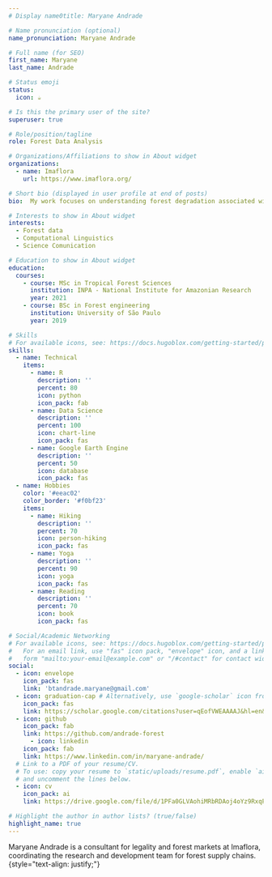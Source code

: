 ```yaml
---
# Display name0title: Maryane Andrade

# Name pronunciation (optional)
name_pronunciation: Maryane Andrade

# Full name (for SEO)
first_name: Maryane
last_name: Andrade

# Status emoji
status:
  icon: ☕️

# Is this the primary user of the site?
superuser: true

# Role/position/tagline
role: Forest Data Analysis

# Organizations/Affiliations to show in About widget
organizations:
  - name: Imaflora
    url: https://www.imaflora.org/

# Short bio (displayed in user profile at end of posts)
bio:  My work focuses on understanding forest degradation associated with logging. I have skills in data analysis and scientific writing, with publications in scientific journals and production of technical bulletins on forest markets

# Interests to show in About widget
interests:
  - Forest data 
  - Computational Linguistics
  - Science Comunication

# Education to show in About widget
education:
  courses:
    - course: MSc in Tropical Forest Sciences
      institution: INPA - National Institute for Amazonian Research
      year: 2021
    - course: BSc in Forest engineering
      institution: University of São Paulo
      year: 2019

# Skills
# For available icons, see: https://docs.hugoblox.com/getting-started/page-builder/#icons
skills:
  - name: Technical
    items:
      - name: R
        description: ''
        percent: 80
        icon: python
        icon_pack: fab
      - name: Data Science
        description: ''
        percent: 100
        icon: chart-line
        icon_pack: fas
      - name: Google Earth Engine
        description: ''
        percent: 50
        icon: database
        icon_pack: fas
  - name: Hobbies
    color: '#eeac02'
    color_border: '#f0bf23'
    items:
      - name: Hiking
        description: ''
        percent: 70
        icon: person-hiking
        icon_pack: fas
      - name: Yoga
        description: ''
        percent: 90
        icon: yoga
        icon_pack: fas
      - name: Reading
        description: ''
        percent: 70
        icon: book
        icon_pack: fas

# Social/Academic Networking
# For available icons, see: https://docs.hugoblox.com/getting-started/page-builder/#icons
#   For an email link, use "fas" icon pack, "envelope" icon, and a link in the
#   form "mailto:your-email@example.com" or "/#contact" for contact widget.
social:
  - icon: envelope
    icon_pack: fas
    link: 'btandrade.maryane@gmail.com'
  - icon: graduation-cap # Alternatively, use `google-scholar` icon from `ai` icon pack
    icon_pack: fas
    link: https://scholar.google.com/citations?user=qEofVWEAAAAJ&hl=en&oi=ao
  - icon: github
    icon_pack: fab
    link: https://github.com/andrade-forest
      - icon: linkedin
    icon_pack: fab
    link: https://www.linkedin.com/in/maryane-andrade/
  # Link to a PDF of your resume/CV.
  # To use: copy your resume to `static/uploads/resume.pdf`, enable `ai` icons in `params.yaml`,
  # and uncomment the lines below.
  - icon: cv
    icon_pack: ai
    link: https://drive.google.com/file/d/1PFa0GLVAohiMRbRDAoj4oYz9RxqPaxQZ/view?usp=sharing

# Highlight the author in author lists? (true/false)
highlight_name: true
---
```


Maryane Andrade is a consultant for legality and forest markets at Imaflora, coordinating the research and development team for forest supply chains.
{style="text-align: justify;"}
